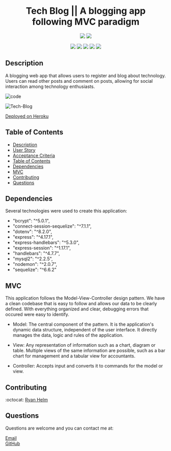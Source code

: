 <h1 align="center">Tech Blog || A blogging app following MVC paradigm</h1>
  
<p align="center">
    <img src="https://img.shields.io/github/languages/top/rjhelm/tech-blog"  />
    <img src="https://img.shields.io/github/last-commit/rjhelm/tech-blog" >
</p>
  
<p align="center">
    <img src="https://img.shields.io/badge/handlebars-orange" />
    <img src="https://img.shields.io/badge/express-purple" />
    <img src="https://img.shields.io/badge/Sequelize-blue"  />
    <img src="https://img.shields.io/badge/mySQL-blue"  />
    <img src="https://img.shields.io/badge/dotenv-green" />
</p>

## Description

A blogging web app that allows users to register and blog about technology. Users can read other posts and comment on posts, allowing for social interaction among technology enthusiasts.

![code]()

![Tech-Blog]()

[Deployed on Heroku](https://fathomless-chamber-99363.herokuapp.com/)

## Table of Contents

- [Description](#description)
- [User Story](#user-story)
- [Acceptance Criteria](#acceptance-criteria)
- [Table of Contents](#table-of-contents)
- [Dependencies](#dependencies)
- [MVC](#mvc)
- [Contributing](#contributing)
- [Questions](#questions)

## Dependencies

Several technologies were used to create this application:

- "bcrypt": "^5.0.1",
- "connect-session-sequelize": "^7.1.1",
- "dotenv": "^8.2.0",
- "express": "^4.17.1",
- "express-handlebars": "^5.3.0",
- "express-session": "^1.17.1",
- "handlebars": "^4.7.7",
- "mysql2": "^2.2.5",
- "nodemon": "^2.0.7",
- "sequelize": "^6.6.2"

## MVC

This application follows the Model-View-Controller design pattern. We have a clean codebase that is easy to follow and allows our data to be clearly defined. With everything organized and clear, debugging errors that occured were easy to identify.

- Model: The central component of the pattern. It is the application's dynamic data structure, independent of the user interface. It directly manages the data, logic and rules of the application.

- View: Any representation of information such as a chart, diagram or table. Multiple views of the same information are possible, such as a bar chart for management and a tabular view for accountants.

- Controller: Accepts input and converts it to commands for the model or view.

## Contributing

:octocat: [Ryan Helm](https://github.com/rjhelm)

## Questions

Questions are welcome and you can contact me at:

[Email](mailto:ryjhelm@gmail.com)<br />
[GitHub](https://github.com/rjhelm)<br />
